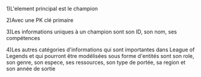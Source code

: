 1)L'element principal est le champion

2)Avec une PK clé primaire

3)Les informations uniques à un champion sont son ID, son nom, ses compétences

4)Les autres catégories d'informations qui sont importantes dans League of Legends et qui pourront être modélisées sous forme d'entités sont son role, son genre, son espece, ses ressources, son type de portée, sa region et son année de sortie
